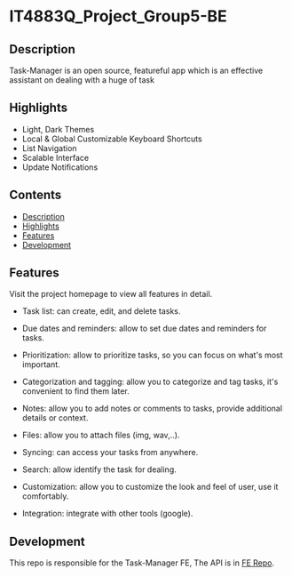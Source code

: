 # IT4883Q_Project_Group5-BE
## Description

Task-Manager is an open source, featureful app which is an effective assistant on dealing with a huge of task

## Highlights

- Light, Dark  Themes
- Local & Global Customizable Keyboard Shortcuts
- List Navigation
- Scalable Interface
- Update Notifications

## Contents

- [Description](#description)
- [Highlights](#highlights)
- [Features](#features)
- [Development](#development)



## Features

Visit the project homepage to view all features in detail.


- Task list: can create, edit, and delete tasks.

- Due dates and reminders: allow to set due dates and reminders for tasks.

- Prioritization: allow to prioritize tasks, so you can focus on what's most important.

- Categorization and tagging: allow you to categorize and tag tasks, it's convenient to find them later.

- Notes: allow you to add notes or comments to tasks, provide additional details or context.

- Files: allow you to attach files (img, wav,..).

- Syncing: can access your tasks from anywhere.

- Search: allow identify the task for dealing.

- Customization: allow you to customize the look and feel of user, use it comfortably.

- Integration: integrate with other tools (google).

## Development

This repo is responsible for the Task-Manager FE, The API is in [FE Repo](https://github.com/LongNguyenVu24/IT4883Q_Project_Group5).




